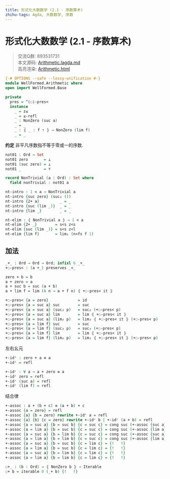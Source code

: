 ```yaml
---
title: 形式化大数数学 (2.1 - 序数算术)
zhihu-tags: Agda, 大数数学, 序数
---
```


# 形式化大数数学 (2.1 - 序数算术)

> 交流Q群: 893531731  
> 本文源码: [Arithmetic.lagda.md](https://github.com/choukh/agda-googology/blob/main/src/WellFormed/Arithmetic.lagda.md)  
> 高亮渲染: [Arithmetic.html](https://choukh.github.io/agda-googology/WellFormed.Arithmetic.html)  

```agda
{-# OPTIONS --safe --lossy-unification #-}
module WellFormed.Arithmetic where
open import WellFormed.Base
```

```agda
private
  pres = ^⟨◌⟩-pres<
  instance
    _ = z≤
    _ = ≤-refl
    _ : NonZero (suc a)
    _ = _
    _ : ⦃ _ : f ⇡ ⦄ → NonZero (lim f)
    _ = _
```

**约定** 非平凡序数指不等于零或一的序数.

```agda
not01 : Ord → Set
not01 zero       = ⊥
not01 (suc zero) = ⊥
not01 _          = ⊤

record NonTrivial (a : Ord) : Set where
  field nonTrivial : not01 a
```

```agda
nt-intro : 1 < a → NonTrivial a
nt-intro {suc zero} (suc₂ ())
nt-intro {2+ a}         _ = _
nt-intro {suc (lim _)}  _ = _
nt-intro {lim _}        _ = _

nt-elim : ⦃ NonTrivial a ⦄ → 1 < a
nt-elim {2+ _}        = s<s z<s
nt-elim {suc (lim _)} = s<s z<l
nt-elim {lim f}       = lim₂ (n<fs f 1)
```

## 加法

```agda
_+_ : Ord → Ord → Ord; infixl 6 _+_
+◌-pres< : (a +_) preserves _<_

zero + b = b
a + zero = a
a + suc b = suc (a + b)
a + lim f = lim (λ n → a + f n) ⦃ +◌-pres< it ⦄

+◌-pres< {a = zero}             = id
+◌-pres< {a = suc a} suc        = suc
+◌-pres< {a = suc a} (suc₂ p)   = suc₂ (+◌-pres< p)
+◌-pres< {a = suc a} lim        = lim ⦃ +◌-pres< it ⦄
+◌-pres< {a = suc a} (lim₂ p)   = lim₂ ⦃ +◌-pres< it ⦄ (+◌-pres< p)
+◌-pres< {a = lim f} suc        = suc
+◌-pres< {a = lim f} (suc₂ p)   = suc₂ (+◌-pres< p)
+◌-pres< {a = lim f} lim        = lim ⦃ +◌-pres< it ⦄
+◌-pres< {a = lim f} (lim₂ p)   = lim₂ ⦃ +◌-pres< it ⦄ (+◌-pres< p)
```

左右幺元

```agda
+-idˡ : zero + a ≡ a
+-idˡ = refl

+-idʳ : ∀ a → a + zero ≡ a
+-idʳ zero = refl
+-idʳ (suc a) = refl
+-idʳ (lim f) = refl
```

结合律

```agda
+-assoc : a + (b + c) ≡ (a + b) + c
+-assoc {a = zero} = refl
+-assoc {a} {b = zero} rewrite +-idʳ a = refl
+-assoc {a} {b} {c = zero} rewrite +-idʳ b | +-idʳ (a + b) = refl
+-assoc {a = suc a} {b = suc b} {c = suc c} = cong suc (+-assoc {suc a} {suc b} {c})
+-assoc {a = lim a} {b = suc b} {c = suc c} = cong suc (+-assoc {lim a} {suc b} {c})
+-assoc {a = suc a} {b = lim b} {c = suc c} = cong suc (+-assoc {suc a} {lim b} {c})
+-assoc {a = lim a} {b = lim b} {c = suc c} = cong suc (+-assoc {lim a} {lim b} {c})
+-assoc {a = suc a} {b = suc b} {c = lim c} = {!   !}
+-assoc {a = lim a} {b = suc b} {c = lim c} = {!   !}
+-assoc {a = suc a} {b = lim b} {c = lim c} = {!   !}
+-assoc {a = lim a} {b = lim b} {c = lim c} = {!   !}
```

```agda
◌+_ : (b : Ord) → ⦃ NonZero b ⦄ → Iterable
◌+ b = iterable 0 (_+ b) {!   !}
```
